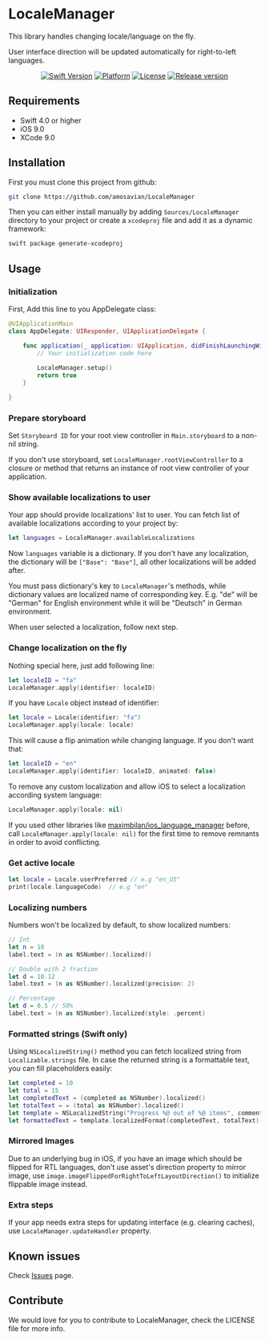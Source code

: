 # LocaleManager

This library handles changing locale/language on the fly.

User interface direction will be updated automatically for right-to-left languages.

<center>

[![Swift Version][swift-image]][swift-url]
[![Platform][platform-image]](#)
[![License][license-image]][license-url]
[![Release version][release-image]][release-url]
</center>

## Requirements

- Swift 4.0 or higher
- iOS 9.0
- XCode 9.0

## Installation

First you must clone this project from github:

```bash
git clone https://github.com/amosavian/LocaleManager
```

Then you can either install manually by adding `Sources/LocaleManager` directory to your project 
or create a `xcodeproj` file and add it as a dynamic framework:

```bash
swift package generate-xcodeproj
```

## Usage

### Initialization

First, Add this line to you AppDelegate class:

```swift
@UIApplicationMain
class AppDelegate: UIResponder, UIApplicationDelegate {

    func application(_ application: UIApplication, didFinishLaunchingWithOptions launchOptions: [UIApplicationLaunchOptionsKey: Any]?) -> Bool {
        // Your initialization code here
        
        LocaleManager.setup()
        return true
    }

}

```

### Prepare storyboard

Set `Storyboard ID` for your root view controller in `Main.storyboard` to a non-nil string.

If you don't use storyboard, set `LocaleManager.rootViewController` to a closure or method that
returns an instance of root view controller of your application.

### Show available localizations to user

Your app should provide localizations' list to user.
You can fetch list of available localizations according to your project by:

```swift
let languages = LocaleManager.availableLocalizations
```

Now `languages` variable is a dictionary. If you don't have any localization, 
the dictionary will be `["Base": "Base"]`, all other localizations will be added after.

You must pass dictionary's key to `LocaleManager`'s methods, while dictionary values are localized name of corresponding key. 
E.g. "de" will be "German" for English environment while it will be "Deutsch" in German environment.

When user selected a localization, follow next step.

### Change localization on the fly

Nothing special here, just add following line:

```swift
let localeID = "fa"
LocaleManager.apply(identifier: localeID)
```

If you have `Locale` object instead of identifier:

```swift
let locale = Locale(identifier: "fa")
LocaleManager.apply(locale: locale)
```

This will cause a flip animation while changing language. If you don't want that:

```swift
let localeID = "en"
LocaleManager.apply(identifier: localeID, animated: false)
```

To remove any custom localization and allow iOS to select a localization according system language:

```swift
LocaleManager.apply(locale: nil)
```

If you used other libraries like [maximbilan/ios_language_manager](https://github.com/maximbilan/ios_language_manager) before,
call `LocaleManager.apply(locale: nil)` for the first time to remove remnants in order to avoid conflicting.

### Get active locale

```swift
let locale = Locale.userPreferred // e.g "en_US"
print(locale.languageCode)  // e.g "en"
```

### Localizing numbers

Numbers won't be localized by default, to show localized numbers:

```swift
// Int
let n = 10
label.text = (n as NSNumber).localized()

// Double with 2 fraction
let d = 10.12
label.text = (n as NSNumber).localized(precision: 2)

// Percentage
let d = 0.5 // 50%
label.text = (n as NSNumber).localized(style: .percent)
```


### Formatted strings (Swift only)

Using `NSLocalizedString()` method you can fetch localized string from `Localizable.strings` file.
In case the returned string is a formattable text, you can fill placeholders easily:

```swift
let completed = 10
let total = 15
let completedText = (completed as NSNumber).localized()
let totalText = = (total as NSNumber).localized()
let template = NSLocalizedString("Progress %@ out of %@ items", comment: "")
let formattedText = template.localizedFormat(completedText, totalText)
```

### Mirrored Images

Due to an underlying bug in iOS, if you have an image which should be flipped for RTL languages,
don't use asset's direction property to mirror image,
use `image.imageFlippedForRightToLeftLayoutDirection()` to initialize flippable image instead.

### Extra steps

If your app needs extra steps for updating interface (e.g. clearing caches), use `LocaleManager.updateHandler` property.

## Known issues

Check [Issues](https://github.com/amosavian/LocaleManager/issues) page.

## Contribute

We would love for you to contribute to LocaleManager, check the LICENSE file for more info.

[swift-image]: https://img.shields.io/badge/swift-4.0-orange.svg
[swift-url]: https://swift.org/
[platform-image]: https://img.shields.io/badge/platform-ios-lightgray.svg
[license-image]: https://img.shields.io/github/license/amosavian/LocaleManager.svg
[license-url]: LICENSE
[release-url]: https://github.com/amosavian/FileProvider/releases
[release-image]: https://img.shields.io/github/release/amosavian/LocaleManager.svg

